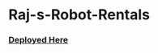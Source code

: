# Raj-s-Robot-Rentals
### [Deployed Here](https://sukhman-singh-1612.github.io/Raj-s-Robot-Rentals/)
